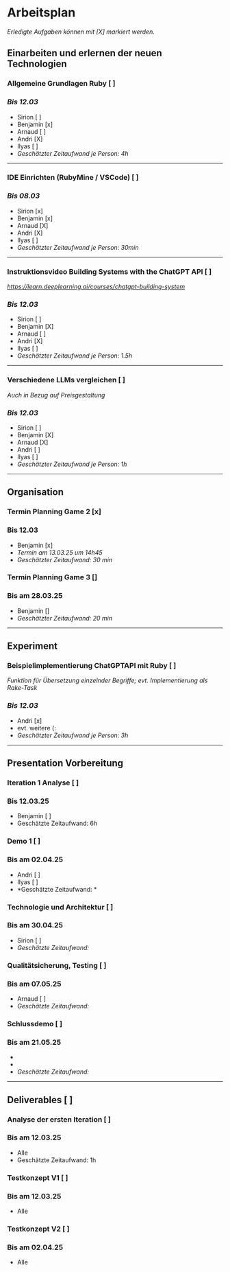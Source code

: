 # Arbeitsplan
*Erledigte Aufgaben können mit [X] markiert werden.*

## Einarbeiten und erlernen der neuen Technologien
### Allgemeine Grundlagen Ruby [ ] 
### *Bis 12.03*
* Sirion [ ]
* Benjamin [x]
* Arnaud [ ]
* Andri [X]
* Ilyas [ ]
* *Geschätzter Zeitaufwand je Person: 4h* 
---
### IDE Einrichten (RubyMine / VSCode) [ ]
### *Bis 08.03*
* Sirion [x]
* Benjamin [x]
* Arnaud [X]
* Andri [X]
* Ilyas [ ]
* *Geschätzter Zeitaufwand je Person: 30min* 
---
### Instruktionsvideo Building Systems with the ChatGPT API [ ]
*https://learn.deeplearning.ai/courses/chatgpt-building-system*
### *Bis 12.03*
* Sirion [ ]
* Benjamin [X]
* Arnaud [ ]
* Andri [X]
* Ilyas [ ]
* *Geschätzter Zeitaufwand je Person: 1.5h* 
---
### Verschiedene LLMs vergleichen [ ]
*Auch in Bezug auf Preisgestaltung*
### *Bis 12.03*
* Sirion [ ]
* Benjamin [X]
* Arnaud [X]
* Andri [ ]
* Ilyas [ ]
* *Geschätzter Zeitaufwand je Person: 1h* 
---
## Organisation
### Termin Planning Game 2 [x]
### Bis 12.03
* Benjamin [x]     
* *Termin am 13.03.25 um 14h45*
* *Geschätzter Zeitaufwand: 30 min*
### Termin Planning Game 3 []
### Bis am 28.03.25 
* Benjamin []
* *Geschätzter Zeitaufwand: 20 min*
---
## Experiment
### Beispielimplementierung ChatGPTAPI mit Ruby [ ]
*Funktion für Übersetzung einzelnder Begriffe; evt. Implementierung als Rake-Task*
### *Bis 12.03*
* Andri [x]
* evt. weitere (:
* *Geschätzter Zeitaufwand je Person: 3h* 
---
## Presentation Vorbereitung 
### Iteration 1 Analyse [ ]
### Bis 12.03.25
* Benjamin [ ]
* Geschätzte Zeitaufwand: 6h
### Demo 1 [ ]
### Bis am 02.04.25
* Andri [ ]
* Ilyas [ ]
* *Geschätzte Zeitaufwand: *
### Technologie und Architektur [ ]
### Bis am 30.04.25
* Sirion [ ]
* *Geschätzte Zeitaufwand:*
### Qualitätsicherung, Testing [ ]
### Bis am 07.05.25
* Arnaud [ ]
* *Geschätzte Zeitaufwand:*

### Schlussdemo [ ]
### Bis am 21.05.25
*
*
* *Geschätzte Zeitaufwand:*

---
## Deliverables [ ]
### Analyse der ersten Iteration [ ]
### Bis am 12.03.25
* Alle 
* Geschätzte Zeitaufwand: 1h
### Testkonzept V1 [ ]
### Bis am 12.03.25
* Alle
### Testkonzept V2 [ ]
### Bis am 02.04.25
* Alle


